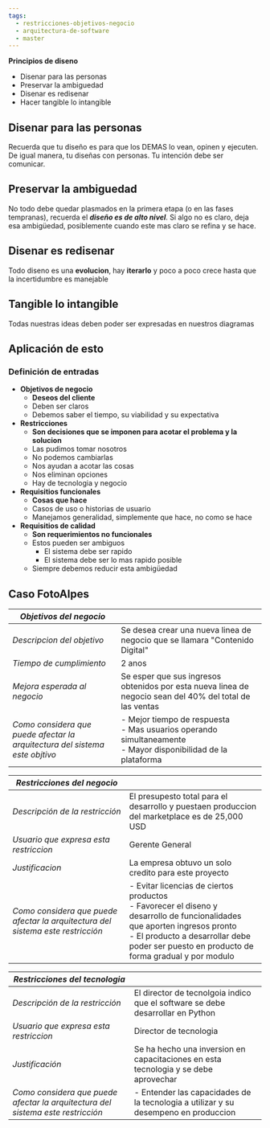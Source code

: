 ```yaml
---
tags:
  - restricciones-objetivos-negocio
  - arquitectura-de-software
  - master
---
```

**Principios de diseno**
- Disenar para las personas
- Preservar la ambiguedad
- Disenar es redisenar
- Hacer tangible lo intangible
## Disenar para las personas
Recuerda que tu diseño es para que los DEMAS lo vean, opinen y ejecuten. De igual manera, tu diseñas con personas. Tu intención debe ser comunicar.

## Preservar la ambiguedad
No todo debe quedar plasmados en la primera etapa (o en las fases tempranas), recuerda el ***diseño es de alto nivel***. Si algo no es claro, deja esa ambigüedad, posiblemente cuando este mas claro se refina y se hace.

## Disenar es redisenar
Todo diseno es una **evolucion**, hay **iterarlo** y poco a poco crece hasta que la incertidumbre es manejable

## Tangible lo intangible
Todas nuestras ideas deben poder ser expresadas en nuestros diagramas

## Aplicación de esto

### Definición de entradas
- **Objetivos de negocio**
	- **Deseos del cliente**
	- Deben ser claros
	- Debemos saber el tiempo, su viabilidad y su expectativa
- **Restricciones**
	- **Son decisiones que se imponen para acotar el problema y la solucion**
	- Las pudimos tomar nosotros
	- No podemos cambiarlas
	- Nos ayudan a acotar las cosas
	- Nos eliminan opciones
	- Hay de tecnologia y negocio
- **Requisitios funcionales**
	- **Cosas que hace**
	- Casos de uso o historias de usuario
	- Manejamos generalidad, simplemente que hace, no como se hace
- **Requisitios de calidad**
	- **Son requerimientos no funcionales**
	- Estos pueden ser ambiguos
		- El sistema debe ser rapido
		- El sistema debe ser lo mas rapido posible
	- Siempre debemos reducir esta ambigüedad


## Caso FotoAlpes

| *Objetivos del negocio*                                                     |                                                                                                                   |
| --------------------------------------------------------------------------- | ----------------------------------------------------------------------------------------------------------------- |
| *Descripcion del objetivo*                                                  | Se desea crear una nueva linea de negocio que se llamara "Contenido Digital"                                      |
| *Tiempo de cumplimiento*                                                    | 2 anos                                                                                                            |
| *Mejora esperada al negocio*                                                | Se esper que sus ingresos obtenidos por esta nueva linea de negocio sean del 40% del total de las ventas          |
| *Como considera que puede afectar la arquitectura del sistema este objtivo* | - Mejor tiempo de respuesta<br>- Mas usuarios operando simultaneamente<br>- Mayor disponibilidad de la plataforma |

| *Restricciones del negocio*                                                     |                                                                                                                                                                                                                             |
| ------------------------------------------------------------------------------- | --------------------------------------------------------------------------------------------------------------------------------------------------------------------------------------------------------------------------- |
| *Descripción de la restricción*                                                 | El presupesto total para el desarrollo y puestaen produccion del marketplace es de 25,000 USD                                                                                                                               |
| *Usuario que expresa esta restriccion*                                          | Gerente General                                                                                                                                                                                                             |
| *Justificacion*                                                                 | La empresa obtuvo un solo credito para este proyecto                                                                                                                                                                        |
| *Como considera que puede afectar la arquitectura del sistema este restricción* | - Evitar licencias de ciertos productos<br>- Favorecer el diseno y desarrollo de funcionalidades que aporten ingresos pronto<br>- El producto a desarrollar debe poder ser puesto en producto de forma gradual y por modulo |

| *Restricciones del tecnologia*                                                  |                                                                                     |
| ------------------------------------------------------------------------------- | ----------------------------------------------------------------------------------- |
| *Descripción de la restricción*                                                 | El director de tecnolgoia indico que el software se debe desarrollar en Python      |
| *Usuario que expresa esta restriccion*                                          | Director de tecnologia                                                              |
| *Justificación*                                                                 | Se ha hecho una inversion en capacitaciones en esta tecnologia y se debe aprovechar |
| *Como considera que puede afectar la arquitectura del sistema este restricción* | - Entender las capacidades de la tecnologia a utilizar y su desempeno en produccion |





